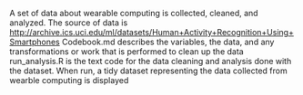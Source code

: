 A set of data about wearable computing is collected, cleaned, and analyzed.
The source of data is http://archive.ics.uci.edu/ml/datasets/Human+Activity+Recognition+Using+Smartphones
Codebook.md describes the variables, the data, and any transformations or work that is performed to clean up the data
run_analysis.R is the text code for the data cleaning and analysis done with the dataset. When run, a tidy dataset representing the data collected from wearble computing is displayed
